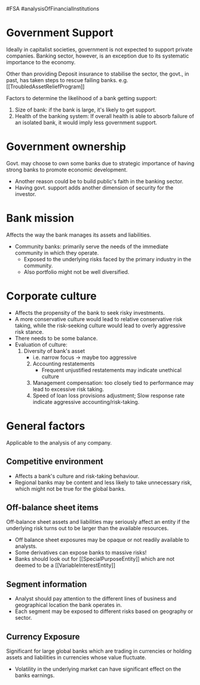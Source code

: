 #FSA #analysisOfFinancialInstitutions 


# Government Support 
Ideally in capitalist societies, government is not expected to support private companies. Banking sector, however, is an exception due to its systematic importance to the economy. 

Other than providing Deposit insurance to stabilise the sector, the govt., in past, has taken steps to rescue failing banks. 
e.g. [[TroubledAssetReliefProgram]]

Factors to determine the likelihood of a bank getting support: 
1. Size of bank: if the bank is large, it's likely to get support. 
2. Health of the banking system: If overall health is able to absorb failure of an isolated bank, it would imply less government support. 

# Government ownership 
Govt. may choose to own some banks due to strategic importance of having strong banks to promote economic development. 
- Another reason could be to build public's faith in the banking sector. 
- Having govt. support adds another dimension of security for the investor. 

# Bank mission 
Affects the way the bank manages its assets and liabilities. 
- Community banks: primarily serve the needs of the immediate community in which they operate. 
	- Exposed to the underlying risks faced by the primary industry in the community. 
	- Also portfolio might not be well diversified. 

# Corporate culture 
- Affects the propensity of the bank to seek risky investments. 
- A more conservative culture would lead to relative conservative risk taking, while the risk-seeking culture would lead to overly aggressive risk stance. 
- There needs to be some balance. 
- Evaluation of culture: 
	1. Diversity of bank's asset 
	   - i.e. narrow focus -> maybe too aggressive 
       2. Accounting restatements
          - Frequent unjustified restatements may indicate unethical culture 
       3. Management compensation: too closely tied to performance may lead to excessive risk taking. 
       4. Speed of loan loss provisions adjustment; Slow response rate indicate aggressive accounting/risk-taking. 



# General factors 
Applicable to the analysis of any company. 
## Competitive environment 
- Affects a bank's culture and risk-taking behaviour. 
- Regional banks may be content and less likely to take unnecessary risk, which might not be true for the global banks. 
## Off-balance sheet items 
Off-balance sheet assets and liabilities may seriously affect an entity if the underlying risk turns out to be larger than the available resources. 
- Off balance sheet exposures may be opaque or not readily available to analysts. 
- Some derivatives can expose banks to massive risks! 
- Banks should look out for [[SpecialPurposeEntity]] which are not deemed to be a [[VariableInterestEntity]] 
## Segment information 
- Analyst should pay attention to the different lines of business and geographical location the bank operates in. 
- Each segment may be exposed to different risks based on geography or sector. 

## Currency Exposure 
Significant for large global banks which are trading in currencies or holding assets and liabilities in currencies whose value fluctuate. 
- Volatility in the underlying market can have significant effect on the banks earnings. 